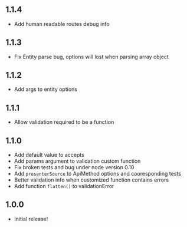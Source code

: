 1.1.4
-----------

- Add human readable routes debug info

1.1.3
-----------

- Fix Entity parse bug, options will lost when parsing array object

1.1.2
-----------

- Add args to entity options

1.1.1
-----------

- Allow validation required to be a function

1.1.0
-----------

- Add default value to accepts
- Add params argument to validation custom function
- Fix broken tests and bug under node version 0.10
- Add `presenterSource` to ApiMethod options and cooresponding tests
- Better validation info when customized function contains errors
- Add function `flatten()` to validationError

1.0.0
-----------

- Initial release!
